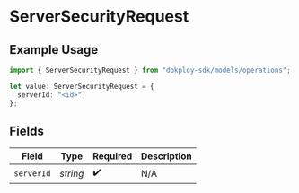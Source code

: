 # ServerSecurityRequest

## Example Usage

```typescript
import { ServerSecurityRequest } from "dokploy-sdk/models/operations";

let value: ServerSecurityRequest = {
  serverId: "<id>",
};
```

## Fields

| Field              | Type               | Required           | Description        |
| ------------------ | ------------------ | ------------------ | ------------------ |
| `serverId`         | *string*           | :heavy_check_mark: | N/A                |